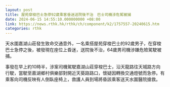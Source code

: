 ```yaml
---
layout: post
title: 屋苑穿梭巴士急停92歲乘客昏迷送院後不治　巴士司機涉危駕被捕
date: 2024-06-15 14:55:10.000000000 +08:00
link: https://news.rthk.hk/rthk/ch/component/k2/1757557-20240615.htm
categories: rthk
---
```


天水圍嘉湖山莊發生致命交通意外，一名乘搭屋苑穿梭巴士的92歲男子，在穿梭巴士急停之後，被發現在座位上昏迷，送院後不治，64歲男司機涉嫌危險駕駛被捕。

事發在早上約10時半，涉案司機駕駛嘉湖山莊穿梭巴士，沿天龍路往天城路方向行駛，當駛至嘉湖鄉村俱樂部對開近天葵路路口，懷疑因轉換交通燈號而急停。有乘客向司機反映有人倒臥座椅上，救護人員到場將昏該乘客送天水圍醫院搶救。
